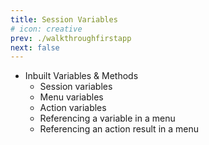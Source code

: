 ```yaml
---
title: Session Variables
# icon: creative
prev: ./walkthroughfirstapp
next: false
---
```



- Inbuilt Variables & Methods
    - Session variables
    - Menu variables
    - Action variables
    - Referencing a variable in a menu
    - Referencing an action result in a menu